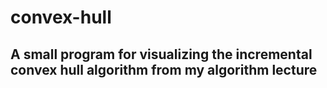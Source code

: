 # convex-hull

## A small program for visualizing the incremental convex hull algorithm from my algorithm lecture
